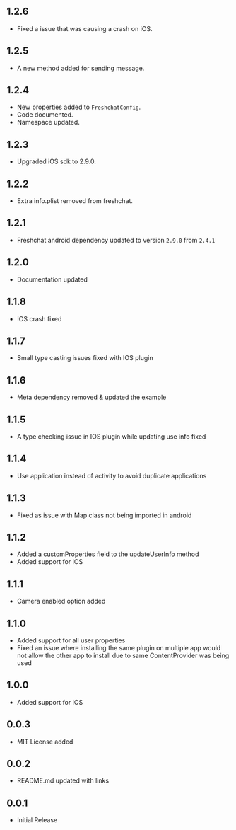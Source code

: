## 1.2.6

- Fixed a issue that was causing a crash on iOS.

## 1.2.5

- A new method added for sending message.

## 1.2.4

- New properties added to `FreshchatConfig`.
- Code documented.
- Namespace updated.

## 1.2.3

- Upgraded iOS sdk to 2.9.0.

## 1.2.2

- Extra info.plist removed from freshchat.

## 1.2.1

- Freshchat android dependency updated to version `2.9.0` from `2.4.1`

## 1.2.0

- Documentation updated

## 1.1.8

- IOS crash fixed

## 1.1.7

- Small type casting issues fixed with IOS plugin

## 1.1.6

- Meta dependency removed & updated the example

## 1.1.5

- A type checking issue in IOS plugin while updating use info fixed

## 1.1.4

- Use application instead of activity to avoid duplicate applications

## 1.1.3

- Fixed as issue with Map class not being imported in android

## 1.1.2

- Added a customProperties field to the updateUserInfo method
- Added support for IOS

## 1.1.1

- Camera enabled option added

## 1.1.0

- Added support for all user properties
- Fixed an issue where installing the same plugin on multiple app would not allow the other app to install due to same ContentProvider was being used

## 1.0.0

- Added support for IOS

## 0.0.3

- MIT License added

## 0.0.2

- README.md updated with links

## 0.0.1

- Initial Release
